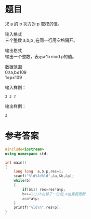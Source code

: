 # 题目
求 a 的 b 次方对 p 取模的值。

输入格式<br>
三个整数 a,b,p ,在同一行用空格隔开。

输出格式<br>
输出一个整数，表示a^b mod p的值。

数据范围<br>
0≤a,b≤109<br>
1≤p≤109<br>

输入样例：
```
3 2 7
```
输出样例：
```
2
```
# 参考答案
```c++
#include<iostream>
using namespace std;

int main()
{
    long long  a,b,p,res=1;
    scanf("%ld%ld%ld",&a,&b,&p);
    while(b)
    {
        if(b&1) res=res*a%p;
        b>>=1;//b右移了一位后,a也需要更新
        a=a*a%p;
    }
    printf("%ld\n",res%p);
}
